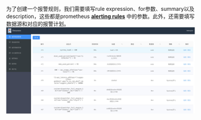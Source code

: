 为了创建一个报警规则，我们需要填写rule expression、for参数、summary以及description，这些都是prometheus **[alerting rules](https://prometheus.io/docs/prometheus/latest/configuration/alerting_rules/)** 中的参数。此外，还需要填写数据源和对应的报警计划。
![addrules](docs/images/addrules.png)